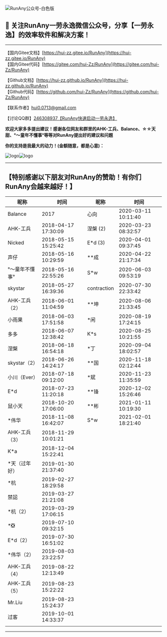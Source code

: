![RunAny公众号-白色版](/assets/images/RunAny公众号-白色版.jpg)

## 📢 关注RunAny一劳永逸微信公众号，分享【一劳永逸】的效率软件和解决方案！

---

【国内Gitee文档】[https://hui-zz.gitee.io/RunAny](https://hui-zz.gitee.io/RunAny)  
【国内Gitee代码】[https://gitee.com/hui-Zz/RunAny](https://gitee.com/hui-Zz/RunAny)  

【Github文档】[https://hui-zz.github.io/RunAny](https://hui-zz.github.io/RunAny)  
【Github代码】[https://github.com/hui-Zz/RunAny](https://github.com/hui-Zz/RunAny)  

【联系作者】hui0.0713@gmail.com

【讨论QQ群】[246308937【RunAny快速启动一劳永逸】](https://jq.qq.com/?_wv=1027&k=445Ug7u)

**欢迎大家多多提出建议！感谢各位网友和群里的AHK-工兵、Balance、☆☆天甜、°～童年不懂事°等等对RunAny提出好的建议和问题**

**你的支持是我最大的动力！(金额随意，都是心意)：**

![logo](/assets/images/支持RunAny.jpg ':size=280x280')![logo](/assets/images/支持RunAny.png ':size=280x280')

---

## 【特别感谢以下朋友对RunAny的赞助！有你们RunAny会越来越好！】

| 昵称           | 时间                | 昵称        | 时间                |
| -------------- | ------------------- | ----------- | ------------------- |
| Balance        | 2017                | 心向        | 2020-03-11 10:11:40 |
| AHK-工兵       | 2018-04-17 17:30:09 | 涅槃 (2)    | 2020-03-23 08:32:57 |
| Nicked         | 2018-05-15 15:25:42 | E*d (3)     | 2020-04-01 09:37:45 |
| 声仔           | 2018-05-16 10:29:59 | **成        | 2020-04-22 21:17:34 |
| °～童年不懂事° | 2018-05-16 22:55:26 | S*w         | 2020-06-03 09:53:19 |
| skystar        | 2018-05-27 16:39:36 | contraction | 2020-07-30 22:33:42 |
| AHK-工兵（2）  | 2018-06-01 11:04:59 | **坤        | 2020-08-06 21:33:45 |
| 小雨果         | 2018-06-03 17:51:58 | *闲         | 2020-08-19 17:24:15 |
| 多多           | 2018-06-07 12:38:42 | K*s         | 2020-08-25 10:21:55 |
| 涅槃           | 2018-06-18 16:54:18 | *丁         | 2020-09-04 18:02:57 |
| skystar（2）   | 2018-06-26 14:24:17 | **国        | 2020-11-18 02:12:44 |
| 小川（Ever）   | 2018-07-18 09:12:00 | *斌         | 2020-11-23 11:35:59 |
| E*d            | 2018-07-23 11:20:18 | **锋        | 2020-12-02 15:26:46 |
| 鼠小天         | 2018-10-20 17:06:00 | **彬        | 2021-01-11 10:19:30 |
| *伟华          | 2018-11-08 16:42:07 | S*w         | 2021-02-01 18:21:40 |
| AHK-工兵（3）  | 2018-11-29 10:01:21 |             |                     |
| K*a            | 2018-12-04 15:22:41 |             |                     |
| *天（过年好）  | 2019-01-30 21:37:40 |             |                     |
| *杭            | 2019-02-27 18:29:58 |             |                     |
| 禁誋           | 2019-03-27 21:21:08 |             |                     |
| *杭（2）       | 2019-03-29 17:06:15 |             |                     |
| *❎             | 2019-07-10 09:32:15 |             |                     |
| E*d（2）       | 2019-07-30 16:51:02 |             |                     |
| *伟华（2）     | 2019-08-03 23:22:57 |             |                     |
| AHK-工兵（4）  | 2019-08-22 12:13:49 |             |                     |
| AHK-工兵（5）  | 2019-08-23 15:22:22 |             |                     |
| Mr.Liu         | 2019-08-23 15:24:37 |             |                     |
| 过客           | 2019-10-01 14:33:37 |             |                     |
|                |                     |             |                     |

---